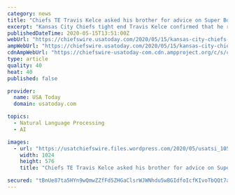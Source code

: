```yaml
---
category: news
title: "Chiefs TE Travis Kelce asked his brother for advice on Super Bowl parade speech"
excerpt: "Kansas City Chiefs tight end Travis Kelce confirmed that he received a little inspiration from his brother for his Super Bowl LIV parade speech. Wearing an elaborate leprechaun costume, Jason Kelce gave a passionate speech at the Philadelphia Eagles’ Super Bowl LII parade in 2018."
publishedDateTime: 2020-05-15T13:51:00Z
webUrl: "https://chiefswire.usatoday.com/2020/05/15/kansas-city-chiefs-travis-kelce-jason-kelce-super-bowl-54-parade-speech-advice/"
ampWebUrl: "https://chiefswire.usatoday.com/2020/05/15/kansas-city-chiefs-travis-kelce-jason-kelce-super-bowl-54-parade-speech-advice/amp/"
cdnAmpWebUrl: "https://chiefswire-usatoday-com.cdn.ampproject.org/c/s/chiefswire.usatoday.com/2020/05/15/kansas-city-chiefs-travis-kelce-jason-kelce-super-bowl-54-parade-speech-advice/amp/"
type: article
quality: 40
heat: 40
published: false

provider:
  name: USA Today
  domain: usatoday.com

topics:
  - Natural Language Processing
  - AI

images:
  - url: "https://usatchiefswire.files.wordpress.com/2020/05/usatsi_10593656.jpg?w=1024&h=576&crop=1"
    width: 1024
    height: 576
    title: "Chiefs TE Travis Kelce asked his brother for advice on Super Bowl parade speech"

secured: "tBnUe87ta5HYn9wQmwZZfFd5ZHGaClsrWJWNhdu5wBGIdfoIcfKIvoTbQQt7aGuhT6/vHicazTzOv2NaQyX0sgNOmDN6OoiM83COCzdeGnB9WkvwMnOTQaWsm+E9pEPORE9AA5euHTAqAYQdfBaDKJrWFjuSTtHidb7qZ6oqMtmks0WJ2OsOaoynxDlkJKEOTgP6DJj75ZIPKUd64MDfGJK/T89GHQXowWTJgSm42xNWt78fNlhp3hb8wqah9mAoiijFD87PoJ6RTiRWsBeJzQMjZV1dta+Zz7yvwvWGCYhSxGH3RRUPm3BbwsC2IfLF;0bn7RH6GOfbBKAlVv7UOCw=="
---
```


